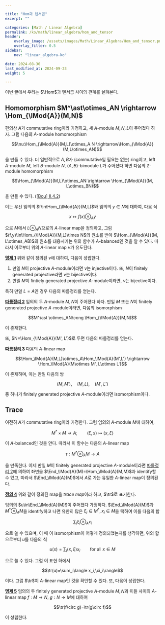```yaml
---

title: "Hom과 텐서곱"
excerpt: ""

categories: [Math / Linear Algebra]
permalink: /ko/math/linear_algebra/hom_and_tensor
header:
    overlay_image: /assets/images/Math/Linear_Algebra/Hom_and_tensor.png
    overlay_filter: 0.5
sidebar: 
    nav: "linear_algebra-ko"

date: 2024-08-30
last_modified_at: 2024-09-23
weight: 5

---
```


이번 글에서 우리는 $\Hom$과 텐서곱 사이의 관계를 살펴본다. 

## Homomorphism $M^\ast\otimes_AN \rightarrow \Hom_{\lMod{A}}(M,N)$

편의상 $A$가 commutative ring이라 가정하고, 세 $A$-module $M,N,L$이 주어졌다 하자. 그럼 다음의 $A$-module homomorphism

$$\nu:\Hom_{\lMod{A}}(M,L)\otimes_A N \rightarrow\Hom_{\lMod{A}}(M,L\otimes_AN)$$

을 만들 수 있다. 더 일반적으로 $A,B$가 (commutative일 필요는 없는) ring이고, left $A$-module $M$, left $B$-module $N$, $(A,B)$-bimodule $L$가 주어졌다 하면 다음의 $\mathbb{Z}$-module homomorphism

$$\Hom_{\lMod{A}}(M,L)\otimes_AN \rightarrow \Hom_{\lMod{A}}(M, L\otimes_BN)$$

을 만들 수 있다. ([\[Bou\] II.4.2]()) 

이는 우선 임의의 $f\in\Hom_{\lMod{A}}(M,L)$와 임의의 $y\in N$에 대하여, 다음 식

$$x\mapsto f(x)\otimes_Ay$$

으로 $M$에서 $L\otimes_AN$으로의 $A$-linear map을 정의하고, 그럼 $(f,y)\in\Hom_{\lMod{A}}(M,L)\times N$의 원소를 받아 $\Hom_{\lMod{A}}(M, L\otimes_AB)$의 원소를 대응시키는 위의 함수가 $A$-balanced인 것을 알 수 있다. 따라서 이로부터 위의 $A$-linear map $\nu$가 유도된다. 

<div class="proposition" markdown="1">

<ins id="prop1">**명제 1**</ins> 위와 같이 정의된 $\nu$에 대하여, 다음이 성립한다.

1. 만일 $N$이 projective $A$-module이라면 $\nu$는 injective이다. 또, $N$이 finitely generated projective라면 $\nu$는 bijective이다.
2. 만일 $M$이 fintiely generated projective $A$-module이라면, $\nu$는 bijective이다.

</div>

특히 만일 $L=A$인 경우 다음의 따름정리를 얻는다.

<div class="proposition" markdown="1">

<ins id="cor2">**따름정리 2**</ins> 임의의 두 $A$-module $M,N$이 주어졌다 하자. 만일 $M$ 또는 $N$이 finitely generated projective $A$-module이라면, 다음의 isomorphism

$$M^\ast \otimes_AN\cong \Hom_{\lMod{A}}(M,N)$$

이 존재한다.

</div>

또, $N=\Hom_{\lMod{A}}(M', L')$로 두면 다음의 따름정리를 얻는다.

<div class="proposition" markdown="1">

<ins id="cor3">**따름정리 3**</ins> 다음의 $A$-linear map

$$\Hom_\lMod{A}(M,L)\otimes_A\Hom_\lMod{A}(M',L') \rightarrow \Hom_\lMod{A}(M\otimes M', L\otimes L')$$

이 존재하며, 이는 만일 다음의 쌍

$$(M,M'),\quad (M,L),\quad (M',L')$$

중 하나가 finitely generated projective $A$-module이라면 isomorphism이다.

</div>

## Trace

여전히 $A$가 commutative ring이라 가정한다. 그럼 임의의 $A$-module $M$에 대하여, 

$$M^\ast\times M \rightarrow A;\qquad (\xi,x) \mapsto \langle x, \xi\rangle$$

이 $A$-balanced인 것을 안다. 따라서 이 함수는 다음의 $A$-linear map

$$\tau: M^\ast\otimes_A M \rightarrow A$$

을 만족한다. 이제 만일 $M$이 finitely generated projective $A$-module이라면 [따름정리 2](#cor2)에 의하여 좌변을 $\End_\lMod{A}(M)=\Hom_\lMod{A}(M,M)$과 identify할 수 있고, 따라서 $\End_\lMod{A}(M)$에서 $A$로 가는 유일한 $A$-linear map이 정의된다.

<div class="definition" markdown="1">

<ins id="def4">**정의 4**</ins> 위와 같이 정의된 map을 *trace map*이라 하고, $\tr$로 표기한다.

</div>

임의의 $u\in\End_\lMod{A}(M)$이 주어졌다 가정하자. $\End_\lMod{A}(M)$과 $M^\ast\otimes_AM$을 identify하고 나면 유한히 많은 $\xi_i\in M^\ast, x_i\in M$을 택하여 이를 다음의 합

$$\sum_i \xi_i\otimes_A x_i$$

으로 쓸 수 있으며, 이 때 이 isomorphism이 어떻게 정의되었는지를 생각하면, 위의 합으로부터 $u$를 다음의 식

$$u(x)=\sum_i\langle x,\xi\rangle x_i\qquad\text{for all $x\in M$}$$

으로 쓸 수 있다. 그럼 이 표현 하에서

$$\tr(u)=\sum_i\langle x_i,\xi_i\rangle$$

이다. 그럼 $\tr$이 $A$-linear map인 것을 확인할 수 있다. 또, 다음이 성립한다.

<div class="proposition" markdown="1">

<ins id="prop5">**명제 5**</ins> 임의의 두 finitely generated projective $A$-module $M,N$과 이들 사이의 $A$-linear map $f:M \rightarrow N$, $g:N \rightarrow M$에 대하여

$$\tr(f\circ g)=\tr(g\circ f)$$

이 성립한다.

</div>

